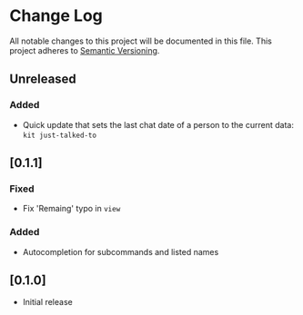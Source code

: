 # Change Log

All notable changes to this project will be documented in this file.
This project adheres to [Semantic Versioning](http://semver.org/).

## Unreleased

### Added

- Quick update that sets the last chat date of a person to the current data: `kit just-talked-to` <name>

## [0.1.1]

### Fixed

- Fix 'Remaing' typo in `view`

### Added

- Autocompletion for subcommands and listed names

## [0.1.0]

- Initial release
